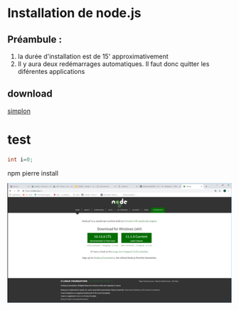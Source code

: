 # Installation de node.js
## Préambule :
1. la durée d'installation est de 15' approximativement
2. Il y aura deux redémarrages automatiques. Il faut donc quitter les diférentes applications

## download 
[simplon](http://www.simplon.co)
# test

```java
int i=0;
```
npm pierre install

![image](nodejsDownload.png)

